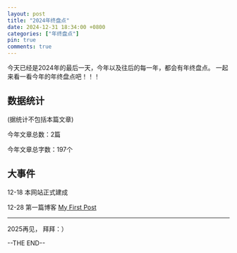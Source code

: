 ```yaml
---
layout: post
title: "2024年终盘点"
date: 2024-12-31 18:34:00 +0800
categories: ["年终盘点"]
pin: true
comments: true
---
```

今天已经是2024年的最后一天，今年以及往后的每一年，都会有年终盘点。
一起来看一看今年的年终盘点吧！！！

数据统计
---
(据统计不包括本篇文章)

今年文章总数：2篇

今年文章总字数：197个

大事件
---

12-18
本网站正式建成

12-28
第一篇博客
[My First Post](https://bg4jts.github.io/posts/my-first-post/)

---

2025再见，
拜拜：）

--THE END--

